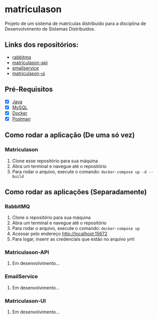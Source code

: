 # matriculason
Projeto de um sistema de matrículas distribuído para a disciplina de Desenvolvimento de Sistemas Distribuídos.

## Links dos repositórios:
- [rabbitmq](https://github.com/piedroalex/rabbitmq-docker)
- [matriculason-api](https://github.com/piedroalex/matriculason-api)
- [emailservice](https://github.com/piedroalex/emailservice)
- [matriculason-ui](https://github.com/piedroalex/matriculason-ui)

## Pré-Requisitos

- [x] [Java](https://www.java.com/pt-BR/download/manual.jsp)
- [x] [MySQL](https://dev.mysql.com/downloads/)
- [x] [Docker](https://www.docker.com/products/docker-desktop/)
- [x] [Postman](https://www.postman.com/downloads/)

## Como rodar a aplicação (De uma só vez)

### Matriculason
1. Clone esse repositório para sua máquina
2. Abra um terminal e navegue até o repositório
3. Para rodar o arquivo, execute o comando: ```docker-compose up -d --build```
   
## Como rodar as aplicações (Separadamente)

### RabbitMQ
1. Clone o repositório para sua máquina
2. Abra um terminal e navegue até o repositório
3. Para rodar o arquivo, execute o comando: ```docker-compose up```
4. Acessar pelo endereço [http://localhost:15672](http://localhost:15672)
5. Para logar, inserir as credenciais que estão no arquivo yml

### Matriculason-API
1. Em desenvolvimento...

### EmailService
1. Em desenvolvimento...
   
### Matriculason-UI
1. Em desenvolvimento...
